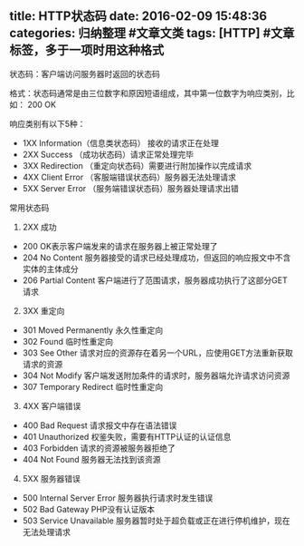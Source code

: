 title: HTTP状态码
date: 2016-02-09 15:48:36
categories: 归纳整理 #文章文类
tags: [HTTP] #文章标签，多于一项时用这种格式
---
状态码：客户端访问服务器时返回的状态码

格式：状态码通常是由三位数字和原因短语组成，其中第一位数字为响应类别，比如：
200 OK 

响应类别有以下5种：
- 1XX Information（信息类状态码） 接收的请求正在处理
- 2XX Success （成功状态码）请求正常处理完毕
- 3XX Redirection （重定向状态码）需要进行附加操作以完成请求
- 4XX Client Error （客服端错误状态码）服务器无法处理请求
- 5XX Server Error （服务端错误状态码）服务器处理请求出错

常用状态码

1. 2XX 成功 
- 200 OK表示客户端发来的请求在服务器上被正常处理了 
- 204 No Content 服务器接受的请求已经处理成功，但返回的响应报文中不含实体的主体成分 
- 206 Partial Content 客户端进行了范围请求，服务器成功执行了这部分GET请求 

2. 3XX 重定向 
- 301 Moved Permanently 永久性重定向 
- 302 Found 临时性重定向 
- 303 See Other 请求对应的资源存在着另一个URL，应使用GET方法重新获取请求的资源
- 304 Not Modify 客户端发送附加条件的请求时，服务器端允许请求访问资源 
- 307 Temporary Redirect 临时性重定向 

3. 4XX 客户端错误 
- 400 Bad Request 请求报文中存在语法错误 
- 401 Unauthorized 权鉴失败，需要有HTTP认证的认证信息
- 403 Forbidden 请求的资源被服务器拒绝了
- 404 Not Found 服务器无法找到该资源 

4. 5XX 服务器错误
- 500 Internal Server Error 服务器执行请求时发生错误
- 502 Bad Gateway PHP没有认证版本
- 503 Service Unavailable 服务器暂时处于超负载或正在进行停机维护，现在无法处理请求 
